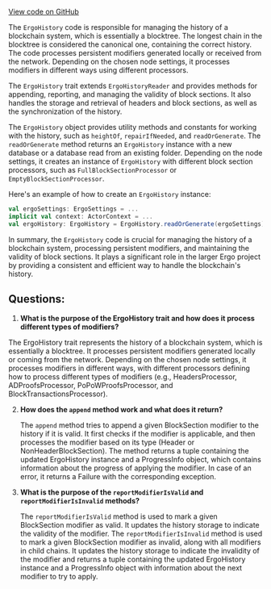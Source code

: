 [View code on GitHub](https://github.com/ergoplatform/ergo/src/main/scala/org/ergoplatform/nodeView/history/ErgoHistory.scala)

The `ErgoHistory` code is responsible for managing the history of a blockchain system, which is essentially a blocktree. The longest chain in the blocktree is considered the canonical one, containing the correct history. The code processes persistent modifiers generated locally or received from the network. Depending on the chosen node settings, it processes modifiers in different ways using different processors.

The `ErgoHistory` trait extends `ErgoHistoryReader` and provides methods for appending, reporting, and managing the validity of block sections. It also handles the storage and retrieval of headers and block sections, as well as the synchronization of the history.

The `ErgoHistory` object provides utility methods and constants for working with the history, such as `heightOf`, `repairIfNeeded`, and `readOrGenerate`. The `readOrGenerate` method returns an `ErgoHistory` instance with a new database or a database read from an existing folder. Depending on the node settings, it creates an instance of `ErgoHistory` with different block section processors, such as `FullBlockSectionProcessor` or `EmptyBlockSectionProcessor`.

Here's an example of how to create an `ErgoHistory` instance:

```scala
val ergoSettings: ErgoSettings = ...
implicit val context: ActorContext = ...
val ergoHistory: ErgoHistory = ErgoHistory.readOrGenerate(ergoSettings)
```

In summary, the `ErgoHistory` code is crucial for managing the history of a blockchain system, processing persistent modifiers, and maintaining the validity of block sections. It plays a significant role in the larger Ergo project by providing a consistent and efficient way to handle the blockchain's history.
## Questions: 
 1. **What is the purpose of the ErgoHistory trait and how does it process different types of modifiers?**

   The ErgoHistory trait represents the history of a blockchain system, which is essentially a blocktree. It processes persistent modifiers generated locally or coming from the network. Depending on the chosen node settings, it processes modifiers in different ways, with different processors defining how to process different types of modifiers (e.g., HeadersProcessor, ADProofsProcessor, PoPoWProofsProcessor, and BlockTransactionsProcessor).

2. **How does the `append` method work and what does it return?**

   The `append` method tries to append a given BlockSection modifier to the history if it is valid. It first checks if the modifier is applicable, and then processes the modifier based on its type (Header or NonHeaderBlockSection). The method returns a tuple containing the updated ErgoHistory instance and a ProgressInfo object, which contains information about the progress of applying the modifier. In case of an error, it returns a Failure with the corresponding exception.

3. **What is the purpose of the `reportModifierIsValid` and `reportModifierIsInvalid` methods?**

   The `reportModifierIsValid` method is used to mark a given BlockSection modifier as valid. It updates the history storage to indicate the validity of the modifier. The `reportModifierIsInvalid` method is used to mark a given BlockSection modifier as invalid, along with all modifiers in child chains. It updates the history storage to indicate the invalidity of the modifier and returns a tuple containing the updated ErgoHistory instance and a ProgressInfo object with information about the next modifier to try to apply.